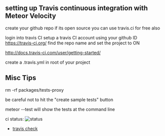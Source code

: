 ## setting up Travis continuous integration with Meteor Velocity

create your github repo
if its open source you can use travis.ci for free also

login into travis CI
setup a travis CI account using your github ID
https://travis-ci.org/
find the repo name and set the project to ON

http://docs.travis-ci.com/user/getting-started/

create a .travis.yml in root of your project

## Misc Tips

rm -rf packages/tests-proxy


be careful not to hit the "create sample tests" button

meteor --test will show the tests at the command line

ci status: 
![status](https://api.travis-ci.org/dcsan/velo-ci.svg?branch=master)

- [travis check](https://travis-ci.org/dcsan/velo-ci/builds)